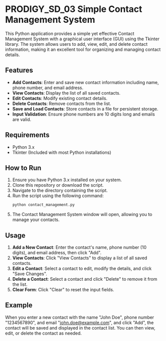 # PRODIGY_SD_03 Simple Contact Management System

This Python application provides a simple yet effective Contact Management System with a graphical user interface (GUI) using the Tkinter library. The system allows users to add, view, edit, and delete contact information, making it an excellent tool for organizing and managing contact details.

## Features

- **Add Contacts**: Enter and save new contact information including name, phone number, and email address.
- **View Contacts**: Display the list of all saved contacts.
- **Edit Contacts**: Modify existing contact details.
- **Delete Contacts**: Remove contacts from the list.
- **Save and Load Contacts**: Store contacts in a file for persistent storage.
- **Input Validation**: Ensure phone numbers are 10 digits long and emails are valid.

## Requirements

- Python 3.x
- Tkinter (Included with most Python installations)

## How to Run

1. Ensure you have Python 3.x installed on your system.
2. Clone this repository or download the script.
3. Navigate to the directory containing the script.
4. Run the script using the following command:
   ```bash
   python contact_management.py
   ```
5. The Contact Management System window will open, allowing you to manage your contacts.

## Usage

1. **Add a New Contact**: Enter the contact's name, phone number (10 digits), and email address, then click "Add".
2. **View Contacts**: Click "View Contacts" to display a list of all saved contacts.
3. **Edit a Contact**: Select a contact to edit, modify the details, and click "Save Changes".
4. **Delete a Contact**: Select a contact and click "Delete" to remove it from the list.
5. **Clear Form**: Click "Clear" to reset the input fields.

## Example

When you enter a new contact with the name "John Doe", phone number "1234567890", and email "john.doe@example.com", and click "Add", the contact will be saved and displayed in the contact list. You can then view, edit, or delete the contact as needed.

